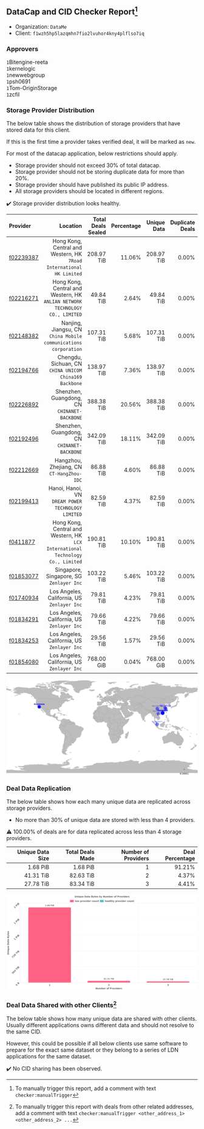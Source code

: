 ## DataCap and CID Checker Report[^1]
 - Organization: `DataMe`
 - Client: `f1wzh5hp5lazqmhn7fio2lvuhor4kny4plflso7iq`
### Approvers
`1`Bitengine-reeta<br/>`1`kernelogic<br/>`1`newwebgroup<br/>`1`psh0691<br/>`1`Tom-OriginStorage<br/>`1`zcfil

### Storage Provider Distribution
The below table shows the distribution of storage providers that have stored data for this client.

If this is the first time a provider takes verified deal, it will be marked as `new`.

For most of the datacap application, below restrictions should apply.
 - Storage provider should not exceed 30% of total datacap.
 - Storage provider should not be storing duplicate data for more than 20%.
 - Storage provider should have published its public IP address.
 - All storage providers should be located in different regions.

✔️ Storage provider distribution looks healthy.

| Provider                                              |                                                                           Location | Total Deals Sealed | Percentage | Unique Data | Duplicate Deals |
| :---------------------------------------------------- | ---------------------------------------------------------------------------------: | -----------------: | ---------: | ----------: | --------------: |
| [f02239387](https://filfox.info/en/address/f02239387) |            Hong Kong, Central and Western, HK<br/>`7Road International HK Limited` |         208.97 TiB |     11.06% |  208.97 TiB |           0.00% |
| [f02216271](https://filfox.info/en/address/f02216271) |    Hong Kong, Central and Western, HK<br/>`ANLIAN NETWORK TECHNOLOGY CO., LIMITED` |          49.84 TiB |      2.64% |   49.84 TiB |           0.00% |
| [f02148382](https://filfox.info/en/address/f02148382) |                 Nanjing, Jiangsu, CN<br/>`China Mobile communications corporation` |         107.31 TiB |      5.68% |  107.31 TiB |           0.00% |
| [f02194766](https://filfox.info/en/address/f02194766) |                          Chengdu, Sichuan, CN<br/>`CHINA UNICOM China169 Backbone` |         138.97 TiB |      7.36% |  138.97 TiB |           0.00% |
| [f02226892](https://filfox.info/en/address/f02226892) |                                    Shenzhen, Guangdong, CN<br/>`CHINANET-BACKBONE` |         388.38 TiB |     20.56% |  388.38 TiB |           0.00% |
| [f02192496](https://filfox.info/en/address/f02192496) |                                    Shenzhen, Guangdong, CN<br/>`CHINANET-BACKBONE` |         342.09 TiB |     18.11% |  342.09 TiB |           0.00% |
| [f02212669](https://filfox.info/en/address/f02212669) |                                       Hangzhou, Zhejiang, CN<br/>`CT-HangZhou-IDC` |          86.88 TiB |      4.60% |   86.88 TiB |           0.00% |
| [f02199413](https://filfox.info/en/address/f02199413) |                              Hanoi, Hanoi, VN<br/>`DREAM POWER TECHNOLOGY LIMITED` |          82.59 TiB |      4.37% |   82.59 TiB |           0.00% |
| [f0411877](https://filfox.info/en/address/f0411877)   | Hong Kong, Central and Western, HK<br/>`LCX International Technology Co., Limited` |         190.81 TiB |     10.10% |  190.81 TiB |           0.00% |
| [f01853077](https://filfox.info/en/address/f01853077) |                                        Singapore, Singapore, SG<br/>`Zenlayer Inc` |         103.22 TiB |      5.46% |  103.22 TiB |           0.00% |
| [f01740934](https://filfox.info/en/address/f01740934) |                                     Los Angeles, California, US<br/>`Zenlayer Inc` |          79.81 TiB |      4.23% |   79.81 TiB |           0.00% |
| [f01834291](https://filfox.info/en/address/f01834291) |                                     Los Angeles, California, US<br/>`Zenlayer Inc` |          79.66 TiB |      4.22% |   79.66 TiB |           0.00% |
| [f01834253](https://filfox.info/en/address/f01834253) |                                     Los Angeles, California, US<br/>`Zenlayer Inc` |          29.56 TiB |      1.57% |   29.56 TiB |           0.00% |
| [f01854080](https://filfox.info/en/address/f01854080) |                                     Los Angeles, California, US<br/>`Zenlayer Inc` |         768.00 GiB |      0.04% |  768.00 GiB |           0.00% |

<img src="https://raw.githubusercontent.com/data-preservation-programs/filplus-checker-assets/main/filecoin-project/filecoin-plus-large-datasets/issues/2044/1690344180570.png"/>

### Deal Data Replication
The below table shows how each many unique data are replicated across storage providers.

- No more than 30% of unique data are stored with less than 4 providers.

⚠️ 100.00% of deals are for data replicated across less than 4 storage providers.

| Unique Data Size | Total Deals Made | Number of Providers | Deal Percentage |
| ---------------: | ---------------: | ------------------: | --------------: |
|         1.68 PiB |         1.68 PiB |                   1 |          91.21% |
|        41.31 TiB |        82.63 TiB |                   2 |           4.37% |
|        27.78 TiB |        83.34 TiB |                   3 |           4.41% |

<img src="https://raw.githubusercontent.com/data-preservation-programs/filplus-checker-assets/main/filecoin-project/filecoin-plus-large-datasets/issues/2044/1690344181660.png"/>

### Deal Data Shared with other Clients[^3]
The below table shows how many unique data are shared with other clients.
Usually different applications owns different data and should not resolve to the same CID.

However, this could be possible if all below clients use same software to prepare for the exact same dataset or they belong to a series of LDN applications for the same dataset.

✔️ No CID sharing has been observed.

[^1]: To manually trigger this report, add a comment with text `checker:manualTrigger`

[^2]: Deals from those addresses are combined into this report as they are specified with `checker:manualTrigger`

[^3]: To manually trigger this report with deals from other related addresses, add a comment with text `checker:manualTrigger <other_address_1> <other_address_2> ...`
